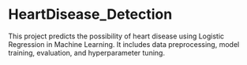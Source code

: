 # HeartDisease_Detection
This project predicts the possibility of heart disease using Logistic Regression in Machine Learning. It includes data preprocessing, model training, evaluation, and hyperparameter tuning.
